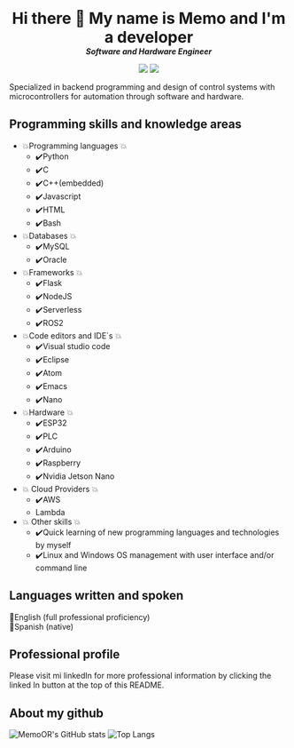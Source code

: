 <p align="center">
  <h1 align="center" style="margin: 0 auto 0 auto;">Hi there 👋 My name is Memo and I'm a developer</h1>
  <h5 align="center" style="margin: 0 auto 0 auto;">Software and Hardware Engineer</h5>
</p>

<p align="center">
  <img src= "https://img.shields.io/github/followers/MemoOR?label=Follow&style=social">
  <a href= "www.linkedin.com/in/guillermo-or"><img src= "https://img.shields.io/badge/-GuillermoOR-black?style=flat-square&logo=Linkedin&logoColor=white&link=https://mx.linkedin.com/in/diego-martinez-sanchez-688b0311a/"></a>
</p>

Specialized in backend programming and design of control systems with microcontrollers for automation through software and hardware.

## Programming skills and knowledge areas
* :boom:Programming languages :boom:
  *	:heavy_check_mark:Python
  *	:heavy_check_mark:C
  *	:heavy_check_mark:C++(embedded)
  *	:heavy_check_mark:Javascript
  *	:heavy_check_mark:HTML
  *	:heavy_check_mark:Bash
* :boom:Databases :boom:
  * :heavy_check_mark:MySQL
  * :heavy_check_mark:Oracle
* :boom:Frameworks :boom:
  * :heavy_check_mark:Flask
  * :heavy_check_mark:NodeJS
  * :heavy_check_mark:Serverless
  * :heavy_check_mark:ROS2
* :boom:Code editors and IDE´s :boom:
  * :heavy_check_mark:Visual studio code
  * :heavy_check_mark:Eclipse
  * :heavy_check_mark:Atom
  * :heavy_check_mark:Emacs
  * :heavy_check_mark:Nano
* :boom:Hardware :boom:
  * :heavy_check_mark:ESP32
  * :heavy_check_mark:PLC
  * :heavy_check_mark:Arduino
  * :heavy_check_mark:Raspberry
  * :heavy_check_mark:Nvidia Jetson Nano
* :boom: Cloud Providers :boom:
  *	:heavy_check_mark:AWS
  *	  Lambda
* :boom: Other skills :boom:
  *	:heavy_check_mark:Quick learning of new programming languages and technologies by myself
  *	:heavy_check_mark:Linux and Windows OS management with user interface and/or command line

## Languages written and spoken
:clap:English (full professional proficiency)
<br>
:clap:Spanish (native)

## Professional profile
Please visit mi linkedIn for more professional information by clicking the linked In button at the top of this README.

## About my github
![MemoOR's GitHub stats](https://github-readme-stats.vercel.app/api?username=MemoOR&show_icons=true&theme=city_lights&hide_border=true)
![Top Langs](https://github-readme-stats.vercel.app/api/top-langs/?username=MemoOR&layout=compact&theme=gotham&hide_border=true)

